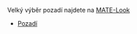 <!--
.. link:
.. description:
.. tags: Backgrounds
.. date: 2014-02-24 17:32:07
.. title: Pozadí
.. slug: backgrounds
-->

Velký výběr pozadí najdete na [MATE-Look](https://www.mate-look.org)

  * [Pozadí](https://www.mate-look.org/browse/cat/359)


